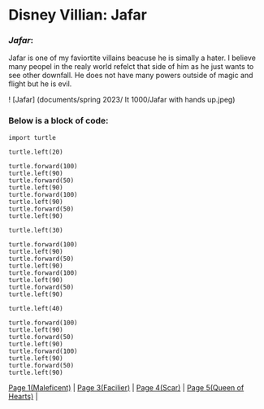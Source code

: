 # **Disney Villian: Jafar**

### *Jafar*: 
Jafar is one of my faviortite villains beacuse he is simally a hater. I believe many peopel in the realy world refelct that side of him as he just wants to see other downfall. He does not have many powers outside of magic and flight but he is evil.  

! [Jafar] (documents/spring 2023/ It 1000/Jafar with hands up.jpeg)

### Below is a block of code:
```
import turtle

turtle.left(20)
            
turtle.forward(100)
turtle.left(90)
turtle.forward(50)
turtle.left(90)
turtle.forward(100)
turtle.left(90)
turtle.forward(50)
turtle.left(90)

turtle.left(30)

turtle.forward(100)
turtle.left(90)
turtle.forward(50)
turtle.left(90)
turtle.forward(100)
turtle.left(90)
turtle.forward(50)
turtle.left(90)

turtle.left(40)

turtle.forward(100)
turtle.left(90)
turtle.forward(50)
turtle.left(90)
turtle.forward(100)
turtle.left(90)
turtle.forward(50)
turtle.left(90)

```

[Page 1(Maleficent)](markdown_page_1.md) | 
[Page 3(Facilier)](markdown_page_3.md) | 
[Page 4(Scar)](markdown_page_4.md) | 
[Page 5(Queen of Hearts)](markdown_page_5.md) |